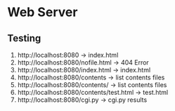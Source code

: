 # Web Server

## Testing
1. http://localhost:8080 -> index.html
1. http://localhost:8080/nofile.html -> 404 Error
1. http://localhost:8080/index.html -> index.html
1. http://localhost:8080/contents -> list contents files
1. http://localhost:8080/contents/ -> list contents files
1. http://localhost:8080/contents/test.html -> test.html
1. http://localhost:8080/cgi.py -> cgi.py results
